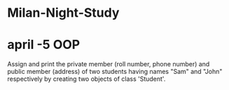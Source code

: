 # Milan-Night-Study


# april -5 OOP

Assign and print the private member (roll number, phone number) and public member (address) of two students having names "Sam" and "John" respectively by creating two objects of class 'Student'.
